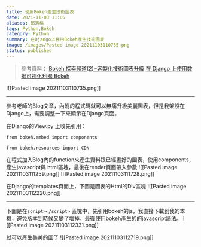 ```yaml
---
title: 使用Bokeh產生技術圖表
date: 2021-11-03 11:05
aliases: 部落格 
tags: Python,Bokeh
category: Python
summary: 在Django上套用Bokeh產生技術圖表
image: /images/Pasted image 20211103110735.png
status: published
---
```


>參考資料：
>[Bokeh 探索頻道(2)~客製化技術圖表升級](https://www.finlab.tw/bokeh-stock-chart-with-technical-analysis/)
>[在 Django 上使用数据可视化利器 Bokeh](https://www.jianshu.com/p/8b4f17950777)

![[Pasted image 20211103110735.png]]


---

參考老師的Blog文章，內附的程式碼就可以無痛升級美麗圖表，但是我架設在Django上，需要調整一下來顯示在Django頁面。


在Django的View.py 上收先引用：
```
from bokeh.embed import components

from bokeh.resources import CDN
```

在程式加入Blog內的function來產生資料跟已經畫好的圖表，使用components，產生javascript與 html區塊，最後在render頁面帶入參數
![[Pasted image 20211103111259.png]]
![[Pasted image 20211103111728.png]]


在Django的templates頁面上，下圖是圖表的Html的Div區塊
![[Pasted image 20211103112220.png]]

---

下圖是在`script></script>` 區塊中，先引用bokeh的js，我直接下載到我的本機，避免版本到時候又變了壞掉，最後使用bokeh產生的的javascript語法。
![[Pasted image 20211103112331.png]]


就可以產生美美的圖了
![[Pasted image 20211103112719.png]]



